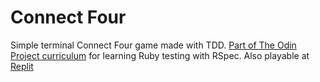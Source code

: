 # Connect Four
Simple terminal Connect Four game made with TDD. [Part of The Odin Project curriculum](https://www.theodinproject.com/lessons/ruby-connect-four) for learning Ruby testing with RSpec.
Also playable at [Replit](https://replit.com/@mfmatos/connect-four#main.rb)
